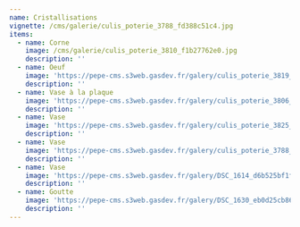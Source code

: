 ```yaml
---
name: Cristallisations
vignette: /cms/galerie/culis_poterie_3788_fd388c51c4.jpg
items:
  - name: Corne
    image: /cms/galerie/culis_poterie_3810_f1b27762e0.jpg
    description: ''
  - name: Oeuf
    image: 'https://pepe-cms.s3web.gasdev.fr/galery/culis_poterie_3819_87b1d05868.jpg'
    description: ''
  - name: Vase à la plaque
    image: 'https://pepe-cms.s3web.gasdev.fr/galery/culis_poterie_3806_dd2555520a.jpg'
    description: ''
  - name: Vase
    image: 'https://pepe-cms.s3web.gasdev.fr/galery/culis_poterie_3825_be5e624227.jpg'
    description: ''
  - name: Vase
    image: 'https://pepe-cms.s3web.gasdev.fr/galery/culis_poterie_3788_fd388c51c4.jpg'
    description: ''
  - name: Vase
    image: 'https://pepe-cms.s3web.gasdev.fr/galery/DSC_1614_d6b525bf1f.JPG'
    description: ''
  - name: Goutte
    image: 'https://pepe-cms.s3web.gasdev.fr/galery/DSC_1630_eb0d25cb86.JPG'
    description: ''
---
```


